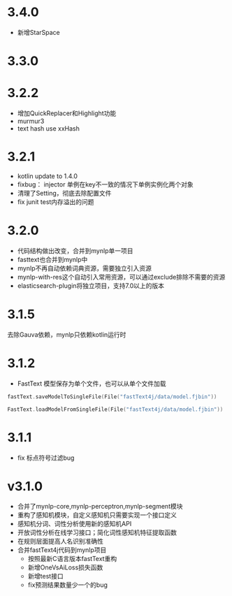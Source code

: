 # 3.4.0

- 新增StarSpace

# 3.3.0

# 3.2.2

- 增加QuickReplacer和Highlight功能
- murmur3
- text hash use xxHash

# 3.2.1

- kotlin update to 1.4.0
- fixbug： injector 单例在key不一致的情况下单例实例化两个对象
- 清理了Setting，彻底去除配置文件
- fix junit test内存溢出的问题

# 3.2.0

- 代码结构做出改变，合并到mynlp单一项目
- fasttext也合并到mynlp中
- mynlp不再自动依赖词典资源，需要独立引入资源
- mynlp-with-res这个自动引入常用资源，可以通过exclude排除不需要的资源
- elasticsearch-plugin将独立项目，支持7.0以上的版本

# 3.1.5
去除Gauva依赖，mynlp只依赖kotlin运行时

# 3.1.2
- FastText 模型保存为单个文件，也可以从单个文件加载
```kotlin
fastText.saveModelToSingleFile(File("fastText4j/data/model.fjbin"))

FastText.loadModelFromSingleFile(File("fastText4j/data/model.fjbin"))
```

# 3.1.1
- fix 标点符号过滤bug

# v3.1.0
- 合并了mynlp-core,mynlp-perceptron,mynlp-segment模块
- 重构了感知机模块，自定义感知机只需要实现一个接口定义
- 感知机分词、词性分析使用新的感知机API
- 开放词性分析在线学习接口；简化词性感知机特征提取函数
- 在规则层面提高人名识别准确性
- 合并fastText4j代码到mynlp项目
  - 按照最新C语言版本fastText重构
  - 新增OneVsAiLoss损失函数
  - 新增test接口
  - fix预测结果数量少一个的bug
    


